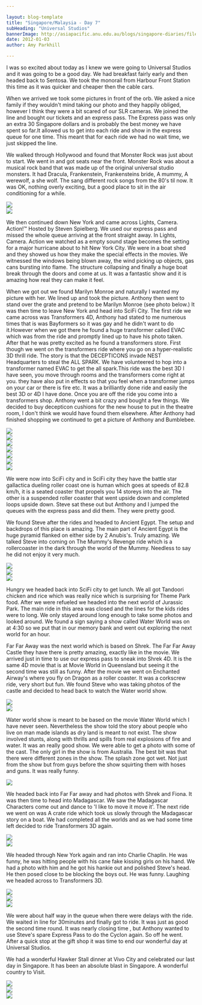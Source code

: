 ```yaml
---

layout: blog-template
title: "Singapore/Malaysia - Day 7"
subHeading: "Universal Studios"
bannerImage: http://asiapacific.anu.edu.au/blogs/singapore-diaries/files/2011/04/singapore-banner-2.jpg
date: 2012-01-03
author: Amy Parkhill

---
```


I was so excited about today as I knew we were going to Universal Studios and it was going to be a good day. We had breakfast fairly early and then headed back to Sentosa. We took the monorail from Harbour Front Station this time as it was quicker and cheaper then the cable cars.

When we arrived we took some pictures in front of the orb. We asked a nice family if they wouldn't mind taking our photo and they happily obliged, however I think they were a bit scared of our SLR cameras. We joined the line and bought our tickets and an express pass. The Express pass was only an extra 30 Singapore dollars and is probably the best money we have spent so far.It allowed us to get into each ride and show in the express queue for one time. This meant that for each ride we had no wait time, we just skipped the line.

We walked through Hollywood and found that Monster Rock was just about to start. We went in and got seats near the front. Monster Rock was about a musical rock band that was made up of the original universal studio monsters. It had Dracula, Frankenstein, Frankensteins bride, A mummy, A werewolf, a she wolf. The sang different rock songs from the 80's til now. It was OK, nothing overly exciting, but a good place to sit in the air conditioning for a while.

<div class="center-image"><img src="http://images.travelpod.com/users/amynp/4.1325630551.universal-globe-entrance.jpg" /></div>
<div class="center-image"><img src="http://images.travelpod.com/users/amynp/4.1325630551.us-and-the-globe.jpg" /></div>


We then continued down New York and came across Lights, Camera. Action!™ Hosted by Steven Spielberg. We used our express pass and missed the whole queue arriving at the front straight away. In Lights, Camera. Action we watched as a empty sound stage becomes the setting for a major hurricane about to hit New York City. We were in a boat shed and they showed us how they make the special effects in the movies. We witnessed the windows being blown away, the wind picking up objects, gas cans bursting into flame. The structure collapsing and finally a huge boat break through the doors and come at us. It was a fantastic show and it is amazing how real they can make it feel. 

When we got out we found Marilyn Monroe and naturally I wanted my picture with her. We lined up and took the picture. Anthony then went to stand over the grate and pretend to be Marilyn Monroe (see photo below.) It was then time to leave New York and head into SciFi City. The first ride we came across was Transformers 4D, Anthony had stated to me numerous times that is was Bayformers so it was gay and he didn't want to do it.However when we got there he found a huge transformer called EVAC which was from the ride and promptly lined up to have his photo taken. After that he was pretty excited as he found a transformers store. First though we went on the transformers ride where you go on a hyper-realistic 3D thrill ride. The story is that  the DECEPTICONS invade NEST Headquarters to steal the ALL SPARK. We have volunteered to hop into a transformer named EVAC to get the all spark.This ride was the best 3D I have seen, you move through rooms and the transformers come right at you. they have also put in effects so that you feel when a transformer jumps on your car or there is fire etc. It was a brilliantly done ride and easily the best 3D or 4D I have done. Once you are off the ride you come into a transformers shop. Anthony went a bit crazy and bought a few things. We decided to buy decepticon cushions for the new house to put in the theatre room, I don't think we would have found them elsewhere. After Anthony had finished shopping we continued to get a picture of Anthony and Bumblebee. 

<div class="center-image"><img src="http://images.travelpod.com/users/amynp/4.1325630551.us-and-marilyn-monroe.jpg" /></div>
<div class="center-image"><img src="http://images.travelpod.com/users/amynp/4.1325630551.anthony-pretending-to-be-marilyn-monroe.jpg" /></div>
<div class="center-image"><img src="http://images.travelpod.com/users/amynp/4.1325630551.anthony-on-5th-avenue.jpg" /></div>
<div class="center-image"><img src="http://images.travelpod.com/users/amynp/4.1325630551.with-the-title.jpg" /></div>
<div class="center-image"><img src="http://images.travelpod.com/users/amynp/4.1325630551.anthony-and-evac.jpg" /></div>
<div class="center-image"><img src="http://images.travelpod.com/users/amynp/4.1325630551.all-of-us-and-evac.jpg" /></div>
<div class="center-image"><img src="http://images.travelpod.com/users/amynp/4.1325630551.anthony-and-bumble-bee.jpg" /></div>

We were now into SciFi city and in SciFi city they have the battle star gallactica dueling roller coast one is human which goes at speeds of 82.8 km/h, it is a seated coaster that propels you 14 storeys into the air. The other is a suspended roller coaster that  went upside down and completed loops upside down. Steve sat these out but Anthony and I jumped the queues with the express pass and did them. They were pretty good. 

We found Steve after the rides and headed to Ancient Egypt. The setup and backdrops of this place is amazing. The main part of Ancient Egypt is the huge pyramid flanked on either side  by 2 Anubis's.  Truly amazing. We talked Steve into coming on The Mummy's Revenge ride which is a rollercoaster in the dark through the world of the Mummy. Needless to say he did not enjoy it very much.

<div class="center-image"><img src="http://images.travelpod.com/users/amynp/4.1325630551.us-on-accelerator.jpg" /></div>
<div class="center-image"><img src="http://images.travelpod.com/users/amynp/4.1325630551.me-and-anabus.jpg" /></div>
<div class="center-image"><img src="http://images.travelpod.com/users/amynp/4.1325630551.the-pyrimid.jpg" /></div>

Hungry we headed back into SciFi city to get lunch. We all got Tandoori chicken and rice which was really nice which is surprising for Theme Park food. After we were refueled we headed into the next world of Jurassic Park. The main ride in this area was closed and the lines for the kids rides were to long. We only stayed around long enough to take some photos and looked around. We found a sign saying a show called Water World was on at 4:30 so we put that in our memory bank and went out exploring the next world for an hour.

Far Far Away was the next world which is based on Shrek. The Far Far Away Castle they have there is pretty amazing, exactly like in the movie. We arrived just in time to use our express pass to sneak into Shrek 4D. It is the same 4D movie that is at Movie World in Queensland but seeing it the second time was still as funny. After the movie we went on Enchanted Airway's where you fly on Dragon as a roller coaster. It was a corkscrew ride, very short but fun. We found Steve who was taking photos of the castle and decided to head back to watch the Water world show.

<div class="center-image"><img src="http://images.travelpod.com/users/amynp/4.1325630551.far-far-away-castle.jpg" /></div>
<div class="center-image"><img src="http://images.travelpod.com/users/amynp/4.1325630551.donkey-and-babies.jpg" /></div>

Water world show is meant to be based on the movie Water World which I have never seen. Nevertheless the show told the story about people who live on man made islands as dry land is meant to not exist. The show involved stunts, along with thrills and spills from real explosions of fire and water. It was an really good show. We were able to get a photo with some of the cast. The only girl in the show is from Australia. The best bit was that there were different zones in the show. The splash zone got wet. Not just from the show but from guys before the show squirting them with hoses and guns. It was really funny.

<div class="center-image"><img src="http://images.travelpod.com/users/amynp/4.1325630551.us-and-some-of-the-crew-from-waterworld.jpg" /></div>

We headed back into Far Far away and had photos with Shrek and Fiona. It was then time to head into Madagascar. We saw the Madagascar Characters come out and dance to 'I like to move it move it'. The next ride we went on was A crate ride which took us slowly through the Madagascar story on a boat. We had completed all the worlds and as we had some time left decided to ride Transformers 3D again. 

<div class="center-image"><img src="http://images.travelpod.com/users/amynp/4.1325630551.us-and-shrek-and-fiona.jpg" /></div>
<div class="center-image"><img src="http://images.travelpod.com/users/amynp/4.1325630551.gloria-from-madagascar.jpg" /></div>

We headed through New York again and ran into Charlie Chaplin. He was funny, he was hitting people with his cane fake kissing girls on his hand. We had a photo with him and he got his hankie out and polished Steve's head. He then posed close to be blocking the boys out. He was funny. Laughing we headed across to Transformers 3D.

<div class="center-image"><img src="http://images.travelpod.com/users/amynp/4.1325630551.charlie-chaplan-and-us.jpg" /></div>
<div class="center-image"><img src="http://images.travelpod.com/users/amynp/4.1325630551.in-the-nest.jpg" /></div>
<div class="center-image"><img src="http://images.travelpod.com/users/amynp/4.1325630551.come-and-take-a-photo-amy.jpg" /></div>

We were about half way in the queue when there were delays with the ride. We waited in line for 30minutes and finally got to ride. It was just as good the second time round. It was nearly closing time , but Anthony wanted to use Steve's spare Express Pass to do the Cyclon again. So off he went. After a quick stop at the gift shop it was time to end our wonderful day at Universal Studios.

We had a wonderful Hawker Stall dinner at Vivo City and celebrated our last day in Singapore. It has been an absolute blast in Singapore. A wonderful country to Visit.

<div class="center-image"><img src="http://images.travelpod.com/users/amynp/4.1325630551.hungry.jpg" /></div>
<div class="center-image"><img src="http://images.travelpod.com/users/amynp/4.1325630551.dinner-time.jpg" /></div>
<div class="center-image"><img src="http://images.travelpod.com/users/amynp/4.1325630551.yum.jpg" /></div>






